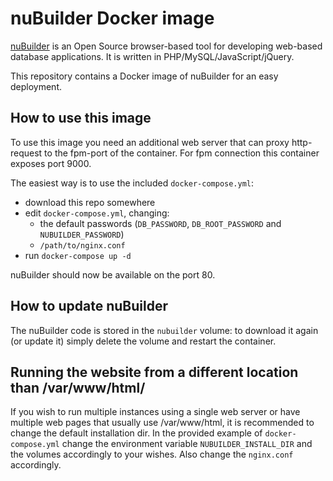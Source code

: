 # nuBuilder Docker image

[nuBuilder](https://www.nubuilder.com/) is an Open Source browser-based tool for
developing web-based database applications. It is written in
PHP/MySQL/JavaScript/jQuery.

This repository contains a Docker image of nuBuilder for an easy deployment.

## How to use this image

To use this image you need an additional web server that can proxy http-request
to the fpm-port of the container.
For fpm connection this container exposes port 9000.

The easiest way is to use the included `docker-compose.yml`:

 * download this repo somewhere
 * edit `docker-compose.yml`, changing:
   - the default passwords (`DB_PASSWORD`, `DB_ROOT_PASSWORD` and `NUBUILDER_PASSWORD`)
   - `/path/to/nginx.conf`
 * run `docker-compose up -d`

nuBuilder should now be available on the port 80.

## How to update nuBuilder

The nuBuilder code is stored in the `nubuilder` volume: to download it again (or
update it) simply delete the volume and restart the container.

## Running the website from a different location than /var/www/html/

If you wish to run multiple instances using a single web server or have multiple web pages that usually use /var/www/html, it is recommended to change the default installation dir.
In the provided example of `docker-compose.yml` change the environment variable `NUBUILDER_INSTALL_DIR` and the volumes accordingly to your wishes. Also change the `nginx.conf` accordingly.
